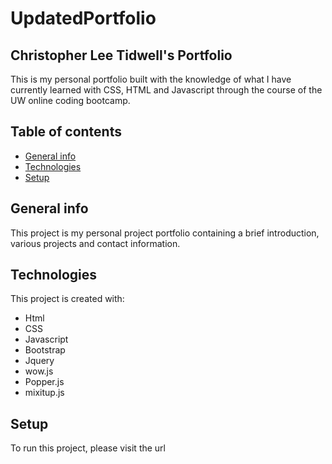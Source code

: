 # UpdatedPortfolio

## Christopher Lee Tidwell's Portfolio
This is my personal portfolio built with the knowledge of what I have currently learned with CSS, HTML and Javascript through the course of the UW online coding bootcamp.

## Table of contents
* [General info](#general-info)
* [Technologies](#technologies)
* [Setup](#setup)

## General info
This project is my personal project portfolio containing a brief introduction, various projects and contact information.
	
## Technologies
This project is created with:
* Html
* CSS
* Javascript
* Bootstrap
* Jquery
* wow.js
* Popper.js
* mixitup.js


## Setup
To run this project, please visit the url 

